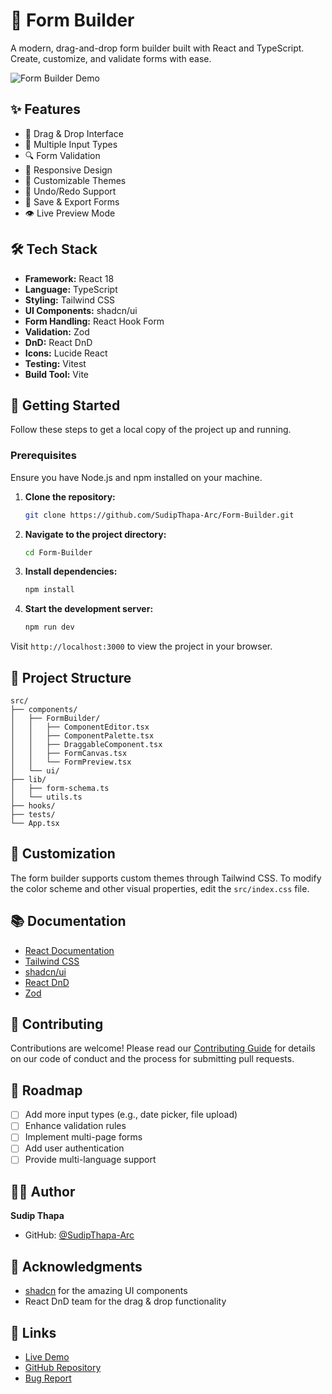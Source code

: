 # 📜 Form Builder

A modern, drag-and-drop form builder built with React and TypeScript. Create, customize, and validate forms with ease.

![Form Builder Demo](https://github.com/SudipThapa-Arc/Form-Builder/raw/main/public/demo.gif)

## ✨ Features

- 🎯 Drag & Drop Interface
- 📝 Multiple Input Types
- 🔍 Form Validation
- 📱 Responsive Design
- 🎨 Customizable Themes
- 🔄 Undo/Redo Support
- 💾 Save & Export Forms
- 👁️ Live Preview Mode

## 🛠️ Tech Stack

- **Framework:** React 18
- **Language:** TypeScript
- **Styling:** Tailwind CSS
- **UI Components:** shadcn/ui
- **Form Handling:** React Hook Form
- **Validation:** Zod
- **DnD:** React DnD
- **Icons:** Lucide React
- **Testing:** Vitest
- **Build Tool:** Vite

## 🚀 Getting Started

Follow these steps to get a local copy of the project up and running.

### Prerequisites

Ensure you have Node.js and npm installed on your machine.

1. **Clone the repository:**
   ```bash
   git clone https://github.com/SudipThapa-Arc/Form-Builder.git
   ```

2. **Navigate to the project directory:**
   ```bash
   cd Form-Builder
   ```

3. **Install dependencies:**
   ```bash
   npm install
   ```

4. **Start the development server:**
   ```bash
   npm run dev
   ```

Visit `http://localhost:3000` to view the project in your browser.

## 💁 Project Structure

```plaintext
src/
├── components/
│   ├── FormBuilder/
│   │   ├── ComponentEditor.tsx
│   │   ├── ComponentPalette.tsx
│   │   ├── DraggableComponent.tsx
│   │   ├── FormCanvas.tsx
│   │   └── FormPreview.tsx
│   └── ui/
├── lib/
│   ├── form-schema.ts
│   └── utils.ts
├── hooks/
├── tests/
└── App.tsx
```

## 🎨 Customization

The form builder supports custom themes through Tailwind CSS. To modify the color scheme and other visual properties, edit the `src/index.css` file.

## 📚 Documentation

- [React Documentation](https://react.dev)
- [Tailwind CSS](https://tailwindcss.com)
- [shadcn/ui](https://ui.shadcn.com)
- [React DnD](https://react-dnd.github.io/react-dnd)
- [Zod](https://zod.dev)

## 🤝 Contributing

Contributions are welcome! Please read our [Contributing Guide](CONTRIBUTING.md) for details on our code of conduct and the process for submitting pull requests.

## 🔄 Roadmap

- [ ] Add more input types (e.g., date picker, file upload)
- [ ] Enhance validation rules
- [ ] Implement multi-page forms
- [ ] Add user authentication
- [ ] Provide multi-language support

## 👨‍💻 Author

**Sudip Thapa**
- GitHub: [@SudipThapa-Arc](https://github.com/SudipThapa-Arc)

## 🙏 Acknowledgments

- [shadcn](https://twitter.com/shadcn) for the amazing UI components
- React DnD team for the drag & drop functionality

## 🔗 Links

- [Live Demo](https://form-builder-st.vercel.app)
- [GitHub Repository](https://github.com/SudipThapa-Arc/Form-Builder)
- [Bug Report](https://github.com/SudipThapa-Arc/Form-Builder/issues)

